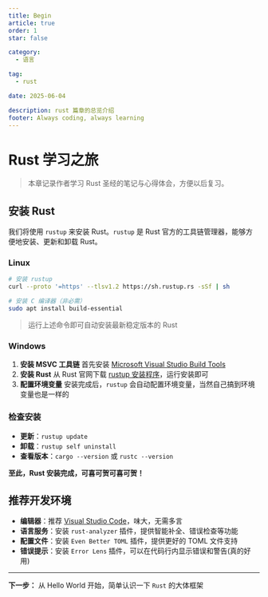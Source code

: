 ```yaml
---
title: Begin
article: true
order: 1
star: false

category:
  - 语言

tag:
  - rust

date: 2025-06-04

description: rust 篇章的总览介绍
footer: Always coding, always learning
---
```

<!-- more -->

# Rust 学习之旅

> 本章记录作者学习 Rust 圣经的笔记与心得体会，方便以后复习。

## 安装 Rust

我们将使用 `rustup` 来安装 Rust。`rustup` 是 Rust 官方的工具链管理器，能够方便地安装、更新和卸载 Rust。

### Linux

```bash
# 安装 rustup
curl --proto '=https' --tlsv1.2 https://sh.rustup.rs -sSf | sh

# 安装 C 编译器（非必需）
sudo apt install build-essential
```

> 运行上述命令即可自动安装最新稳定版本的 Rust

### Windows

1. **安装 MSVC 工具链**
   首先安装 [Microsoft Visual Studio Build Tools](https://learn.microsoft.com/en-us/visualstudio/install/install-visual-studio?view=vs-2022)
2. **安装 Rust**
   从 Rust 官网下载 [rustup 安装程序](https://rustup.rs/)，运行安装即可
3. **配置环境变量**
   安装完成后，`rustup` 会自动配置环境变量，当然自己搞到环境变量也是一样的

### 检查安装

- **更新**：`rustup update`
- **卸载**：`rustup self uninstall`
- **查看版本**：`cargo --version` 或 `rustc --version`

**至此，Rust 安装完成，可喜可贺可喜可贺！**

## 推荐开发环境

- **编辑器**：推荐 [Visual Studio Code](https://code.visualstudio.com/)，味大，无需多言
- **语言服务**：安装 `rust-analyzer` 插件，提供智能补全、错误检查等功能
- **配置文件**：安装 `Even Better TOML` 插件，提供更好的 TOML 文件支持
- **错误提示**：安装 `Error Lens` 插件，可以在代码行内显示错误和警告(真的好用)

---

**下一步：** 从 Hello World 开始，简单认识一下 `Rust` 的大体框架
